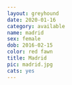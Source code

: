 ```yaml
---
layout: greyhound
date: 2020-01-16
category: available
name: madrid
sex: female
dob: 2016-02-15
color: red fawn
title: Madrid
pic: madrid.jpg
cats: yes
---
```



